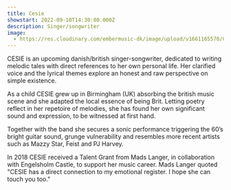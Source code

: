 ```yaml
---
title: Cesie
showstart: 2022-09-10T14:30:00.000Z
description: Singer/songwriter
image:
  - https://res.cloudinary.com/embermusic-dk/image/upload/v1661165570/CESIE_Oktober20_sarahbrik-5640_rhlo94.jpg
---
```

CESIE is an upcoming danish/british singer-songwriter, dedicated to writing
melodic tales with direct references to her own personal life. Her clarified
voice and the lyrical themes explore an honest and raw perspective on simple
existence.

As a child CESIE grew up in Birmingham (UK) absorbing the
british music scene and she adapted the local essence of being Brit. Letting
poetry reflect in her repetoire of melodies, she has found her own significant
sound and expression, to be witnessed at first hand.

Together with the band she secures a sonic performance triggering the 60’s
bright guitar sound, grunge vulnerability and resembles more recent artists
such as Mazzy Star, Feist and PJ Harvey.

In 2018 CESIE received a Talent Grant from Mads Langer, in collaboration with
Engelsholm Castle, to support her music career. Mads Langer quoted "CESIE has
a direct connection to my emotional register. I hope she can touch you too."